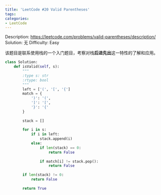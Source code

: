```yaml
---
title: 'LeetCode #20 Valid Parentheses'
tags:
categories:
- LeetCode
---
```


Description: https://leetcode.com/problems/valid-parentheses/description/
Solution: 无
Difficulty: Easy

该题目是联系使用栈的一个入门题目，考察对栈**后进先出**这一特性的了解和应用。

```python
class Solution:
    def isValid(self, s):
        """
        :type s: str
        :rtype: bool
        """
        left = ['(', '[', '{']
        match = {
            ')': '(',
            ']': '[',
            '}': '{'
        }
        
        stack = []
        
        for i in s:
            if i in left:
                stack.append(i)
            else:
                if len(stack) == 0:
                    return False
                
                if match[i] != stack.pop():
                    return False
        
        if len(stack) != 0:
            return False
        
        return True
```